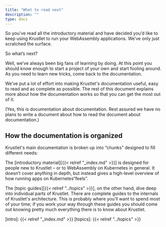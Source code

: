 ```yaml
---
title: "What to read next"
description: ""
type: docs
---
```


So you’ve read all the introductory material and have decided you’d like to keep
using Krustlet to run your WebAssembly applications. We’ve only just scratched
the surface.

So what’s next?

Well, we’ve always been big fans of learning by doing. At this point you should
know enough to start a project of your own and start fooling around. As you need
to learn new tricks, come back to the documentation.

We’ve put a lot of effort into making Krustlet's documentation useful, easy to
read and as complete as possible. The rest of this document explains more about
how the documentation works so that you can get the most out of it.

(Yes, this is documentation about documentation. Rest assured we have no plans
to write a document about how to read the document about documentation.)

## How the documentation is organized

Krustlet's main documentation is broken up into “chunks” designed to fill
different needs:

The [introductory material][{{< relref "_index.md" >}}] is designed for people new to Krustlet – or
to WebAssembly on Kubernetes in general. It doesn’t cover anything in depth, but
instead gives a high-level overview of how running apps on Kubernetes“feels”.

The [topic guides][{{< relref "../topics" >}}], on the other hand, dive deep into individual parts
of Krustlet. There are complete guides to the internals of Krustlet's
architecture. This is probably where you’ll want to spend most of your time; if
you work your way through these guides you should come out knowing pretty much
everything there is to know about Krustlet.

[intro]: {{< relref "_index.md" >}}
[topics]: {{< relref "../topics" >}}
